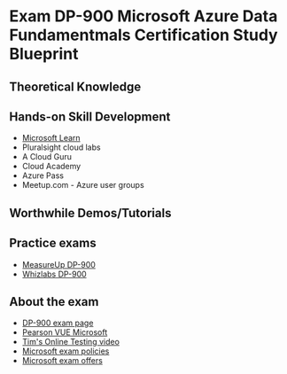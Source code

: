 # Exam DP-900 Microsoft Azure Data Fundamentmals Certification Study Blueprint

## Theoretical Knowledge



## Hands-on Skill Development

* [Microsoft Learn](https://docs.microsoft.com/en-us/learn/paths/azure-data-fundamentals-explore-core-data-concepts/)
* Pluralsight cloud labs
* A Cloud Guru
* Cloud Academy
* Azure Pass
* Meetup.com - Azure user groups

## Worthwhile Demos/Tutorials





## Practice exams

* [MeasureUp DP-900](https://www.measureup.com/dp-900-microsoft-azure-data-fundamentals.html)
* [Whizlabs DP-900](https://www.whizlabs.com/microsoft-azure-certification-dp-900/)

## About the exam

* [DP-900 exam page](https://docs.microsoft.com/en-us/learn/certifications/exams/dp-900)
* [Pearson VUE Microsoft](https://home.pearsonvue.com/Clients/Microsoft.aspx)
* [Tim's Online Testing video](https://www.youtube.com/watch?v=myf6r5nulj0&feature=youtu.be)
* [Microsoft exam policies](https://docs.microsoft.com/en-us/learn/certifications/certification-exam-policies)
* [Microsoft exam offers](https://docs.microsoft.com/en-us/learn/certifications/deals)
